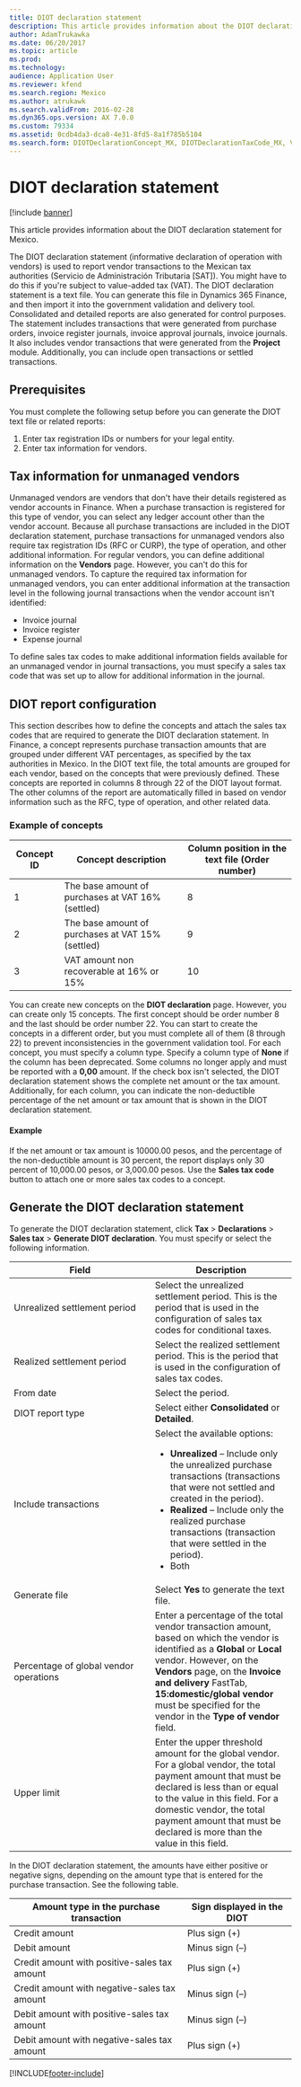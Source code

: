 ```yaml
---
title: DIOT declaration statement
description: This article provides information about the DIOT declaration statement for Mexico.
author: AdamTrukawka
ms.date: 06/20/2017
ms.topic: article
ms.prod: 
ms.technology: 
audience: Application User
ms.reviewer: kfend
ms.search.region: Mexico
ms.author: atrukawk
ms.search.validFrom: 2016-02-28
ms.dyn365.ops.version: AX 7.0.0
ms.custom: 79334
ms.assetid: 0cdb4da3-dca8-4e31-8fd5-8a1f785b5104
ms.search.form: DIOTDeclarationConcept_MX, DIOTDeclarationTaxCode_MX, VendTable
---
```


# DIOT declaration statement

[!include [banner](../includes/banner.md)]

This article provides information about the DIOT declaration statement for Mexico.

The DIOT declaration statement (informative declaration of operation with vendors) is used to report vendor transactions to the Mexican tax authorities (Servicio de Administración Tributaria \[SAT\]). You might have to do this if you're subject to value-added tax (VAT). The DIOT declaration statement is a text file. You can generate this file in Dynamics 365 Finance, and then import it into the government validation and delivery tool. Consolidated and detailed reports are also generated for control purposes. The statement includes transactions that were generated from purchase orders, invoice register journals, invoice approval journals, invoice journals. It also includes vendor transactions that were generated from the **Project** module. Additionally, you can include open transactions or settled transactions.

## Prerequisites
You must complete the following setup before you can generate the DIOT text file or related reports:

1.  Enter tax registration IDs or numbers for your legal entity.
2.  Enter tax information for vendors.

## Tax information for unmanaged vendors
Unmanaged vendors are vendors that don't have their details registered as vendor accounts in Finance. When a purchase transaction is registered for this type of vendor, you can select any ledger account other than the vendor account. Because all purchase transactions are included in the DIOT declaration statement, purchase transactions for unmanaged vendors also require tax registration IDs (RFC or CURP), the type of operation, and other additional information. For regular vendors, you can define additional information on the **Vendors** page. However, you can't do this for unmanaged vendors. To capture the required tax information for unmanaged vendors, you can enter additional information at the transaction level in the following journal transactions when the vendor account isn't identified:

-   Invoice journal
-   Invoice register
-   Expense journal

To define sales tax codes to make additional information fields available for an unmanaged vendor in journal transactions, you must specify a sales tax code that was set up to allow for additional information in the journal.

## DIOT report configuration
This section describes how to define the concepts and attach the sales tax codes that are required to generate the DIOT declaration statement. In Finance, a concept represents purchase transaction amounts that are grouped under different VAT percentages, as specified by the tax authorities in Mexico. In the DIOT text file, the total amounts are grouped for each vendor, based on the concepts that were previously defined. These concepts are reported in columns 8 through 22 of the DIOT layout format. The other columns of the report are automatically filled in based on vendor information such as the RFC, type of operation, and other related data.

### Example of concepts

| Concept ID | Concept description                               | Column position in the text file (Order number) |
|------------|---------------------------------------------------|-------------------------------------------------|
| 1          | The base amount of purchases at VAT 16% (settled) | 8                                               |
| 2          | The base amount of purchases at VAT 15% (settled) | 9                                               |
| 3          | VAT amount non recoverable at 16% or 15%          | 10                                              |

You can create new concepts on the **DIOT declaration** page. However, you can create only 15 concepts. The first concept should be order number 8 and the last should be order number 22. You can start to create the concepts in a different order, but you must complete all of them (8 through 22) to prevent inconsistencies in the government validation tool. For each concept, you must specify a column type. Specify a column type of **None** if the column has been deprecated. Some columns no longer apply and must be reported with a **0,00** amount. If the check box isn't selected, the DIOT declaration statement shows the complete net amount or the tax amount. Additionally, for each column, you can indicate the non-deductible percentage of the net amount or tax amount that is shown in the DIOT declaration statement.

#### Example

If the net amount or tax amount is 10000.00 pesos, and the percentage of the non-deductible amount is 30 percent, the report displays only 30 percent of 10,000.00 pesos, or 3,000.00 pesos. Use the **Sales tax code** button to attach one or more sales tax codes to a concept.

## Generate the DIOT declaration statement
To generate the DIOT declaration statement, click **Tax** &gt; **Declarations** &gt; **Sales tax** &gt; **Generate DIOT declaration**. You must specify or select the following information.

<table>
<colgroup>
<col width="50%" />
<col width="50%" />
</colgroup>
<thead>
<tr class="header">
<th>Field</th>
<th>Description</th>
</tr>
</thead>
<tbody>
<tr class="odd">
<td>Unrealized settlement period</td>
<td>Select the unrealized settlement period. This is the period that is used in the configuration of sales tax codes for conditional taxes.</td>
</tr>
<tr class="even">
<td>Realized settlement period</td>
<td>Select the realized settlement period. This is the period that is used in the configuration of sales tax codes.</td>
</tr>
<tr class="odd">
<td>From date</td>
<td>Select the period.</td>
</tr>
<tr class="even">
<td>DIOT report type</td>
<td>Select either <strong>Consolidated</strong> or <strong>Detailed</strong>.</td>
</tr>
<tr class="odd">
<td>Include transactions</td>
<td>Select the available options:
<ul>
<li><strong>Unrealized</strong> – Include only the unrealized purchase transactions (transactions that were not settled and created in the period).</li>
<li><strong>Realized</strong> – Include only the realized purchase transactions (transaction that were settled in the period).</li>
<li>Both</li>
</ul></td>
</tr>
<tr class="even">
<td>Generate file</td>
<td>Select <strong>Yes</strong> to generate the text file.</td>
</tr>
<tr class="odd">
<td>Percentage of global vendor operations</td>
<td>Enter a percentage of the total vendor transaction amount, based on which the vendor is identified as a <strong>Global</strong> or <strong>Local</strong> vendor. However, on the <strong>Vendors</strong> page, on the <strong>Invoice and delivery</strong> FastTab, <strong>15:domestic/global vendor</strong> must be specified for the vendor in the <strong>Type of vendor</strong> field.</td>
</tr>
<tr class="even">
<td>Upper limit</td>
<td>Enter the upper threshold amount for the global vendor. For a global vendor, the total payment amount that must be declared is less than or equal to the value in this field. For a domestic vendor, the total payment amount that must be declared is more than the value in this field.</td>
</tr>
</tbody>
</table>

In the DIOT declaration statement, the amounts have either positive or negative signs, depending on the amount type that is entered for the purchase transaction. See the following table.

| Amount type in the purchase transaction      | Sign displayed in the DIOT |
|----------------------------------------------|----------------------------|
| Credit amount                                | Plus sign (+)              |
| Debit amount                                 | Minus sign (–)             |
| Credit amount with positive-sales tax amount | Plus sign (+)              |
| Credit amount with negative-sales tax amount | Minus sign (–)             |
| Debit amount with positive-sales tax amount  | Minus sign (–)             |
| Debit amount with negative-sales tax amount  | Plus sign (+)              |







[!INCLUDE[footer-include](../../includes/footer-banner.md)]
